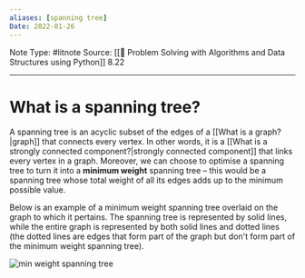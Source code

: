 ```yaml
---
aliases: [spanning tree]
Date: 2022-01-26
---
```

Note Type: #litnote
Source: [[📖 Problem Solving with Algorithms and Data Structures using Python]] 8.22

---
# What is a spanning tree?
A spanning tree is an acyclic subset of the edges of a [[What is a graph?|graph]] that connects every vertex. In other words, it is a [[What is a strongly connected component?|strongly connected component]] that links every vertex in a graph. Moreover, we can choose to optimise a spanning tree to turn it into a **minimum weight** spanning tree – this would be a spanning tree whose total weight of all its edges adds up to the minimum possible value.

Below is an example of a minimum weight spanning tree overlaid on the graph to which it pertains. The spanning tree is represented by solid lines, while the entire graph is represented by both solid lines and dotted lines (the dotted lines are edges that form part of the graph but don't form part of the minimum weight spanning tree).

![min weight spanning tree](https://runestone.academy/ns/books/published/pythonds/_images/mst1.png)
